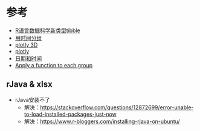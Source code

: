 # 参考

- [R语言数据科学新类型tibble](http://blog.fens.me/r-tibble/#)
- [用时间分组](https://stackoverflow.com/questions/37575785/r-group-by-date-and-summarize-the-values)
- [plotly 3D](https://plot.ly/r/3d-surface-plots/)
- [plotly](https://plot.ly/r/getting-started/)
- [日期和时间](https://www.cnblogs.com/ljhdo/archive/2018/05/09/4804113.html)
- [Apply a function to each group](https://dplyr.tidyverse.org/reference/group_map.html)

## rJava & xlsx
  + rJava安装不了
    - 解决：https://stackoverflow.com/questions/12872699/error-unable-to-load-installed-packages-just-now
    - 解决：https://www.r-bloggers.com/installing-rjava-on-ubuntu/
